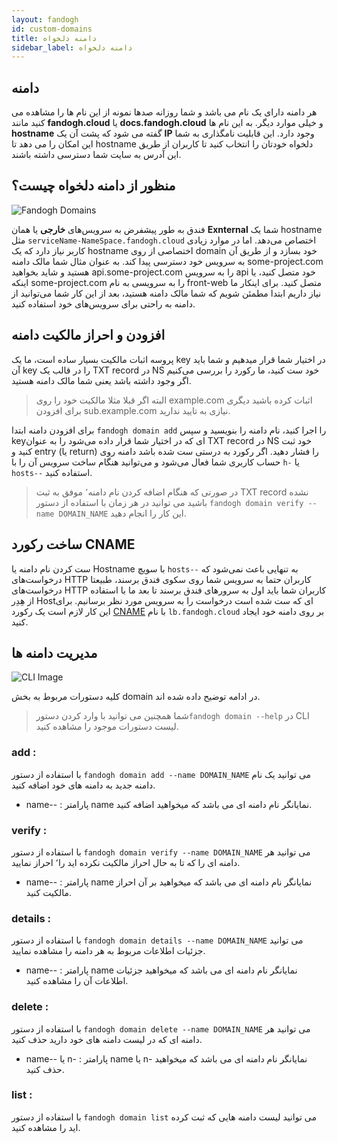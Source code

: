 ```yaml
---
layout: fandogh
id: custom-domains
title: دامنه دلخواه‌
sidebar_label: دامنه دلخواه
---
```


## دامنه
هر دامنه دارای یک نام می باشد و شما روزانه صدها نمونه از این نام ها را مشاهده می کنید مانند **fandogh.cloud** یا **docs.fandogh.cloud** و خیلی موارد دیگر. به این نام ها **hostname** گفته می شود که پشت آن یک **IP** وجود دارد.
این قابلیت نامگذاری به شما این امکان را می دهد تا hostname دلخواه خودتان را انتخاب کنید تا کاربران از طریق این آدرس به سایت شما دسترسی داشته باشند.

## منظور از دامنه دلخواه چیست؟
![Fandogh Domains](/img/docs/domains.png "Fandogh Domains")

فندق به طور پیشفرض به سرویس‌های **خارجی** یا همان **Exnternal** شما یک hostname مثل
 `serviceName-NameSpace.fandogh.cloud` اختصاص می‌دهد. اما در موارد زیادی کاربر نیاز دارد که یک hostname اختصاصی از روی domain خود بسازد و از طریق آن به سرویس خود دسترسی پیدا کند.
به عنوان مثال  شما مالک دامنه some-project.com ‌هستید و شاید بخواهید api.some-project.com را به سرویس api خود متصل کنید، یا اینکه some-project.com را به سرویسی به نام front-web متصل کنید.
برای اینکار ما نیاز داریم ابتدا مطمئن شویم که شما مالک دامنه هستید، بعد از این کار شما می‌توانید از دامنه به راحتی برای سرویس‌های خود استفاده کنید.
## افزودن و احراز مالکیت دامنه
پروسه اثبات مالکیت بسیار ساده است، ما یک key در اختیار شما قرار میدهیم و شما باید آن key را در قالب یک TXT record در NS خود ست کنید، ما رکورد را بررسی می‌کنیم اگر وجود داشته باشد یعنی شما مالک دامنه هستید.

> البته اگر قبلا مثلا مالکیت خود را روی example.com اثبات کرده باشید
> دیگری برای افزودن sub.example.com نیازی به تایید ندارید.

برای افزودن دامنه ابتدا `fandogh domain add` را اجرا کنید، نام دامنه را بنویسید و سپس keyای که در اختیار شما قرار داده می‌شود را به عنوان TXT record در NS خود ثبت کنید و entry (یا return) را فشار دهید.
اگر رکورد به درستی ست شده باشد دامنه روی حساب کاربری شما فعال می‌شود و می‌توانید هنگام ساخت سرویس آن را با `h-` یا `hosts--` استفاده کنید.

> در صورتی که هنگام اضافه کردن نام دامنه٬ موفق به ثبت TXT record نشده باشید می توانید در هر زمان با استفاده از دستور `fandogh domain verify --name DOMAIN_NAME` این کار را انجام دهید.

## ساخت رکورد CNAME
ست کردن نام دامنه یا Hostname با سویچ `hosts--` به تنهایی باعث نمی‌شود که درخواست‌های HTTP کاربران حتما به سرویس شما روی سکوی فندق برسند، طبیعتا درخواست‌های HTTP کاربران شما باید اول به سرور‌های فندق برسند تا بعد ما با استفاده از هِدِر Hostای که ست شده است درخواست را به سرویس مورد نظر برسانیم.
برای این کار لازم است یک رکورد [CNAME](https://en.wikipedia.org/wiki/CNAME_record)  با نام `lb.fandogh.cloud` بر روی دامنه خود ایجاد کنید.



##  مدیریت دامنه ها
![ CLI Image](/img/docs/cli_image.png "CLI Image")

کلیه دستورات مربوط به بخش domain در ادامه توضیح داده شده اند.

>شما همچنین می توانید با وارد کردن دستور`fandogh domain --help` در CLI لیست دستورات موجود را مشاهده کنید.

###  add :
با استفاده از دستور  `fandogh domain add --name DOMAIN_NAME`  می توانید یک نام دامنه جدید به دامنه های خود اضافه کنید.
* name-- :
پارامتر name نمایانگر نام دامنه ای می باشد که میخواهید اضافه کنید.

###  verify :
با استفاده از دستور `fandogh domain verify --name DOMAIN_NAME` می توانید هر دامنه ای را که تا به حال احراز مالکیت نکرده اید را٬ احراز نمایید.
* name-- :
پارامتر name نمایانگر نام دامنه ای می باشد که میخواهید بر آن احراز مالکیت کنید.
###  details :
با استفاده از دستور `fandogh domain details --name DOMAIN_NAME` می توانید جزئیات اطلاعات مربوط به هر دامنه را مشاهده نمایید.
* name-- :
پارامتر name نمایانگر نام دامنه ای می باشد که میخواهید جزئیات اطلاعات آن را مشاهده کنید.
###  delete :
با استفاده از دستور `fandogh domain delete --name DOMAIN_NAME` می توانید هر دامنه ای که در لیست دامنه های خود دارید حذف کنید.
* name-- یا n- :
پارامتر name یا n- نمایانگر نام دامنه ای می باشد که میخواهید حذف کنید.
###  list :
با استفاده از دستور `fandogh domain list` می توانید لیست دامنه هایی که ثبت کرده اید را مشاهده کنید.
